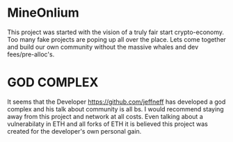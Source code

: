 # MineOnlium
This project was started with the vision of a truly fair start crypto-economy. Too many fake projects are poping up all over the place. Lets come together and build our own community without the massive whales and dev fees/pre-alloc's.

# GOD COMPLEX
It seems that the Developer https://github.com/jeffneff has developed a god complex and his talk about community is all bs.  I would recommend staying away from this project and network at all costs. Even talking about a vulnerabilaty in ETH and all forks of ETH it is believed this project was created for the developer's own personal gain.
